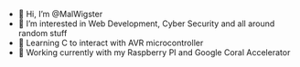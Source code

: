 - 👋 Hi, I’m @MalWigster
- 👀 I’m interested in Web Development, Cyber Security and all around random stuff
- 🌱 Learning C to interact with AVR microcontroller
- 🤖 Working currently with my Raspberry PI and Google Coral Accelerator 

